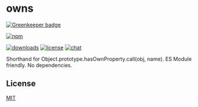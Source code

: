 # owns

[![Greenkeeper badge](https://badges.greenkeeper.io/zeekay/owns.svg)](https://greenkeeper.io/)

[![npm][npm-img]][npm-url]
<!-- [![build][build-img]][build-url] -->
<!-- [![dependencies][dependencies-img]][dependencies-url] -->
[![downloads][downloads-img]][downloads-url]
[![license][license-img]][license-url]
[![chat][chat-img]][chat-url]

Shorthand for Object.prototype.hasOwnProperty.call(obj, name). ES Module
friendly. No dependencies.

## License
[MIT][license-url]

[build-img]:        https://img.shields.io/travis/zeekay/handroll.svg
[build-url]:        https://travis-ci.org/zeekay/handroll
[chat-img]:         https://badges.gitter.im/join-chat.svg
[chat-url]:         https://gitter.im/zeekay/hi
[coverage-img]:     https://coveralls.io/repos/zeekay/handroll/badge.svg?branch=master&service=github
[coverage-url]:     https://coveralls.io/github/zeekay/handroll?branch=master
[dependencies-img]: https://david-dm.org/zeekay/handroll.svg
[dependencies-url]: https://david-dm.org/zeekay/handroll
[downloads-img]:    https://img.shields.io/npm/dm/handroll.svg
[downloads-url]:    http://badge.fury.io/js/handroll
[license-img]:      https://img.shields.io/npm/l/handroll.svg
[license-url]:      https://github.com/zeekay/handroll/blob/master/LICENSE
[npm-img]:          https://img.shields.io/npm/v/handroll.svg
[npm-url]:          https://www.npmjs.com/package/handroll
